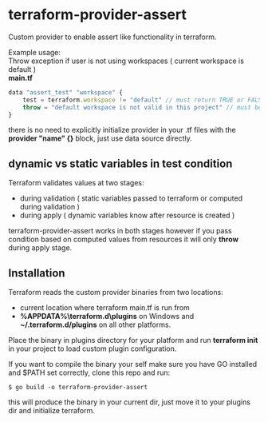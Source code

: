 # terraform-provider-assert

Custom provider to enable assert like functionality in terraform.  

Example usage:  
Throw exception if user is not using workspaces ( current workspace is default )  
**main.tf**
```javascript
data "assert_test" "workspace" {
    test = terraform.workspace != "default" // must return TRUE or FALSE
    throw = "default workspace is not valid in this project" // must be of type string
}
```
there is no need to explicitly initialize provider in your .tf files with the **provider "name" {}** block, just use data source directly.

## dynamic vs static variables in test condition
Terraform validates values at two stages:  
* during validation ( static variables passed to terraform or computed during validation )
* during apply ( dynamic variables know after resource is created )

terraform-provider-assert works in both stages however if you pass condition based on computed values from resources it will only **throw** during apply stage.

## Installation
Terraform reads the custom provider binaries from two locations:
* current location where terraform main.tf is run from 
* **%APPDATA%\terraform.d\plugins** on Windows and **~/.terraform.d/plugins** on all other platforms.

Place the binary in plugins directory for your platform and run **terraform init** in your project to load custom plugin configuration.

If you want to compile the binary your self make sure you have GO installed and $PATH set correctly, clone this repo and run:
```
$ go build -o terraform-provider-assert
```
this will produce the binary in your current dir, just move it to your plugins dir and initialize terraform.